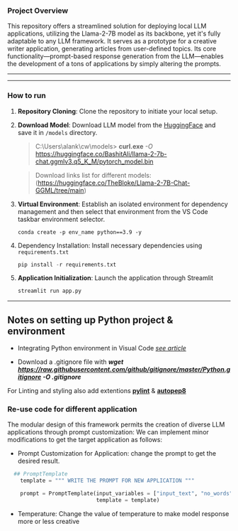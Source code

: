 ### Project Overview

This repository offers a streamlined solution for deploying local LLM applications, utilizing the Llama-2-7B model as its backbone, yet it's fully adaptable to any LLM framework. It serves as a prototype for a creative writer application, generating articles from user-defined topics. Its core functionality—prompt-based response generation from the LLM—enables the development of a tons of applications by simply altering the prompts.

---

---

### How to run

1. **Repository Cloning**: Clone the repository to initiate your local setup.
2. **Download Model**: Download LLM model from the [HuggingFace](https://huggingface.co/models) and save it in `/models` directory.
   > C:\Users\alank\cw\models> **curl.exe**  *-O* https://huggingface.co/BashitAli/llama-2-7b-chat.ggmlv3.q5_K_M/pytorch_model.bin   

   > Download links list for different models: (https://huggingface.co/TheBloke/Llama-2-7B-Chat-GGML/tree/main)
3. **Virtual Environment**: Establish an isolated environment for dependency management and then select that environment from the VS Code taskbar environment selector.
   ```
   conda create -p env_name python==3.9 -y
   ```
4. Dependency Installation: Install necessary dependencies using `requirements.txt`
   ```python
   pip install -r requirements.txt
   ```
5. **Application Initialization**: Launch the application through Streamlit
   ```python
   streamlit run app.py
   ```

---

## Notes on setting up Python project & environment

- Integrating Python environment in Visual Code _[see article](https://code.visualstudio.com/docs/python/environments)_

- Download a .gitignore file with **_wget https://raw.githubusercontent.com/github/gitignore/master/Python.gitignore -O .gitignore_**

For Linting and styling also add extentions **[pylint](https://marketplace.visualstudio.com/items?itemName=ms-python.pylint)** & **[autopep8](https://marketplace.visualstudio.com/items?itemName=ms-python.autopep8)**

### Re-use code for different application

The modular design of this framework permits the creation of diverse LLM applications through prompt customization:
We can implement minor modifications to get the target application as follows:

- Prompt Customization for Application: change the prompt to get the desired result.

```python
  ## PromptTemplate
    template = """ WRITE THE PROMPT FOR NEW APPLICATION """

    prompt = PromptTemplate(input_variables = ["input_text", "no_words", "blog_style"],
                            template = template)
```

- Temperature: Change the value of temperature to make model response more or less creative
